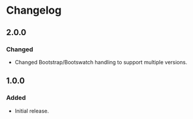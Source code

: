 # Changelog

## 2.0.0

### Changed
- Changed Bootstrap/Bootswatch handling to support multiple versions.

## 1.0.0

### Added
- Initial release.
